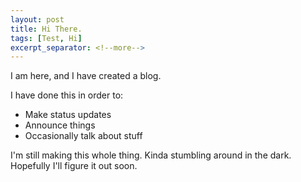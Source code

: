 ```yaml
---
layout: post
title: Hi There.
tags: [Test, Hi]
excerpt_separator: <!--more-->
---
```


I am here, and I have created a blog.
<!--more-->
I have done this in order to:

* Make status updates
* Announce things
* Occasionally talk about stuff

I'm still making this whole thing.  Kinda stumbling around in the dark.  
Hopefully I'll figure it out soon.

